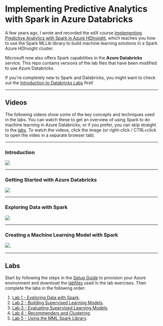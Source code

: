# Implementing Predictive Analytics with Spark in Azure Databricks
A few years ago, I wrote and recorded the edX course [Implementing Predictive Analytics with Spark in Azure HDInsight](https://www.edx.org/course/implementing-predictive-analytics-with-spark-in-azure-hdinsight), which teaches you how to use the Spark MLLib library to build machine learning solutions in a Spark Azure HDInsight cluster.

Microsoft now also offers Spark capabilities in the **Azure Databricks** service. This repo contains versions of the lab files that have been modified to use Azure Databricks.

If you're completely new to Spark and Databricks, you might want to check out the [Introduction to Databricks Labs](https://github.com/MicrosoftLearning/databricks-intro) first!

---

## Videos

The following videos show some of the key concepts and techniques used in the labs. You can watch these to get an overview of using Spark to do machine learning in Azure Databricks; or if you prefer, you can skip straight to the [labs](#labs). To watch the videos, click the image (or right-click / CTRL+click to open the video in a separate browser tab).

---

### Introduction

<a href="https://www.youtube.com/watch?v=po4CqzSY-dU" target="_new"><img src="https://img.youtube.com/vi/po4CqzSY-dU/0.jpg"/></a>

---

### Getting Started with Azure Databricks

<a href="https://youtu.be/W7h4AACN-BQ" target="_new"><img src="https://img.youtube.com/vi/W7h4AACN-BQ/0.jpg"/></a>

---

### Exploring Data with Spark

<a href="https://youtu.be/SNw7aBxX9_Y" target="_new"><img src="https://img.youtube.com/vi/SNw7aBxX9_Y/0.jpg"/></a>

---

### Creating a Machine Learning Model with Spark

<a href="https://youtu.be/LIfqBQez1Y0" target="_new"><img src="https://img.youtube.com/vi/LIfqBQez1Y0/0.jpg"/></a>.

---

## Labs

Start by following the steps in the [Setup Guide](Setup.pdf) to provision your Azure environment and download the [labfiles](DAT202.3x-databricks.zip) used in the lab exercises. Then complete the labs in the following order:

1. [Lab 1 - Exploring Data with Spark](Lab%201%20-%20Exploring%20Data%20with%20Spark.pdf).
2. [Lab 2 - Building Supervised Learning Models](Lab%202%20-%20Building%20Supervised%20Learning%20Models.pdf).
3. [Lab 3 - Evaluating Supervised Learning Models](Lab%203%20-%20Evaluating%20Supervised%20Learning%20Models.pdf).
4. [Lab 4 - Recommenders and Clustering](Lab%204%20-%20Recommenders%20and%20Clustering.pdf). 
5. [Lab 5 - Using the MML Spark Library](Lab%205%20-%20Using%20the%20MML%20Spark%20Library.pdf).
